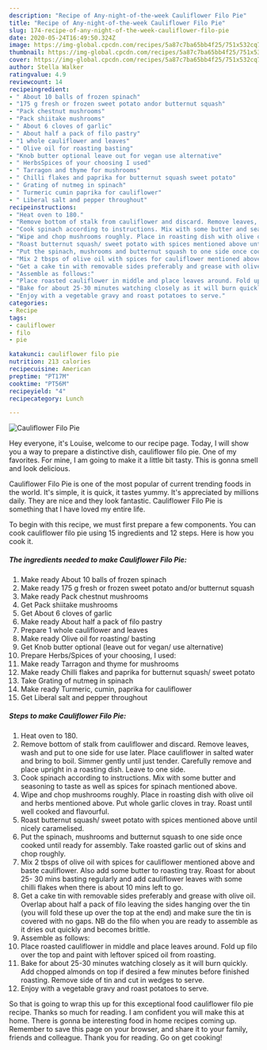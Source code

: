 ```yaml
---
description: "Recipe of Any-night-of-the-week Cauliflower Filo Pie"
title: "Recipe of Any-night-of-the-week Cauliflower Filo Pie"
slug: 174-recipe-of-any-night-of-the-week-cauliflower-filo-pie
date: 2020-05-24T16:49:50.324Z
image: https://img-global.cpcdn.com/recipes/5a87c7ba65bb4f25/751x532cq70/cauliflower-filo-pie-recipe-main-photo.jpg
thumbnail: https://img-global.cpcdn.com/recipes/5a87c7ba65bb4f25/751x532cq70/cauliflower-filo-pie-recipe-main-photo.jpg
cover: https://img-global.cpcdn.com/recipes/5a87c7ba65bb4f25/751x532cq70/cauliflower-filo-pie-recipe-main-photo.jpg
author: Stella Walker
ratingvalue: 4.9
reviewcount: 14
recipeingredient:
- " About 10 balls of frozen spinach"
- "175 g fresh or frozen sweet potato andor butternut squash"
- "Pack chestnut mushrooms"
- "Pack shiitake mushrooms"
- " About 6 cloves of garlic"
- " About half a pack of filo pastry"
- "1 whole cauliflower and leaves"
- " Olive oil for roasting basting"
- "Knob butter optional leave out for vegan use alternative"
- " HerbsSpices of your choosing I used"
- " Tarragon and thyme for mushrooms"
- " Chilli flakes and paprika for butternut squash sweet potato"
- " Grating of nutmeg in spinach"
- " Turmeric cumin paprika for cauliflower"
- " Liberal salt and pepper throughout"
recipeinstructions:
- "Heat oven to 180."
- "Remove bottom of stalk from cauliflower and discard. Remove leaves, wash and put to one side for use later. Place cauliflower in salted water and bring to boil. Simmer gently until just tender. Carefully remove and place upright in a roasting dish. Leave to one side."
- "Cook spinach according to instructions. Mix with some butter and seasoning to taste as well as spices for spinach mentioned above."
- "Wipe and chop mushrooms roughly. Place in roasting dish with olive oil and herbs mentioned above. Put whole garlic cloves in tray. Roast until well cooked and flavourful."
- "Roast butternut squash/ sweet potato with spices mentioned above until nicely caramelised."
- "Put the spinach, mushrooms and butternut squash to one side once cooked until ready for assembly. Take roasted garlic out of skins and chop roughly."
- "Mix 2 tbsps of olive oil with spices for cauliflower mentioned above and baste cauliflower. Also add some butter to roasting tray. Roast for about 25- 30 mins basting regularly and add cauliflower leaves with some chilli flakes when there is about 10 mins left to go."
- "Get a cake tin with removable sides preferably and grease with olive oil. Overlap about half a pack of filo leaving the sides hanging over the tin (you will fold these up over the top at the end) and make sure the tin is covered with no gaps. NB do the filo when you are ready to assemble as it dries out quickly and becomes brittle."
- "Assemble as follows:"
- "Place roasted cauliflower in middle and place leaves around. Fold up filo over the top and paint with leftover spiced oil from roasting."
- "Bake for about 25-30 minutes watching closely as it will burn quickly. Add chopped almonds on top if desired a few minutes before finished roasting. Remove side of tin and cut in wedges to serve."
- "Enjoy with a vegetable gravy and roast potatoes to serve."
categories:
- Recipe
tags:
- cauliflower
- filo
- pie

katakunci: cauliflower filo pie 
nutrition: 213 calories
recipecuisine: American
preptime: "PT17M"
cooktime: "PT56M"
recipeyield: "4"
recipecategory: Lunch

---
```



![Cauliflower Filo Pie](https://img-global.cpcdn.com/recipes/5a87c7ba65bb4f25/751x532cq70/cauliflower-filo-pie-recipe-main-photo.jpg)

Hey everyone, it's Louise, welcome to our recipe page. Today, I will show you a way to prepare a distinctive dish, cauliflower filo pie. One of my favorites. For mine, I am going to make it a little bit tasty. This is gonna smell and look delicious.

Cauliflower Filo Pie is one of the most popular of current trending foods in the world. It's simple, it is quick, it tastes yummy. It's appreciated by millions daily. They are nice and they look fantastic. Cauliflower Filo Pie is something that I have loved my entire life.




To begin with this recipe, we must first prepare a few components. You can cook cauliflower filo pie using 15 ingredients and 12 steps. Here is how you cook it.

<!--inarticleads1-->

##### The ingredients needed to make Cauliflower Filo Pie:

1. Make ready  About 10 balls of frozen spinach
1. Make ready 175 g fresh or frozen sweet potato and/or butternut squash
1. Make ready Pack chestnut mushrooms
1. Get Pack shiitake mushrooms
1. Get  About 6 cloves of garlic
1. Make ready  About half a pack of filo pastry
1. Prepare 1 whole cauliflower and leaves
1. Make ready  Olive oil for roasting/ basting
1. Get Knob butter optional (leave out for vegan/ use alternative)
1. Prepare  Herbs/Spices of your choosing, I used:
1. Make ready  Tarragon and thyme for mushrooms
1. Make ready  Chilli flakes and paprika for butternut squash/ sweet potato
1. Take  Grating of nutmeg in spinach
1. Make ready  Turmeric, cumin, paprika for cauliflower
1. Get  Liberal salt and pepper throughout




<!--inarticleads2-->

##### Steps to make Cauliflower Filo Pie:

1. Heat oven to 180.
1. Remove bottom of stalk from cauliflower and discard. Remove leaves, wash and put to one side for use later. Place cauliflower in salted water and bring to boil. Simmer gently until just tender. Carefully remove and place upright in a roasting dish. Leave to one side.
1. Cook spinach according to instructions. Mix with some butter and seasoning to taste as well as spices for spinach mentioned above.
1. Wipe and chop mushrooms roughly. Place in roasting dish with olive oil and herbs mentioned above. Put whole garlic cloves in tray. Roast until well cooked and flavourful.
1. Roast butternut squash/ sweet potato with spices mentioned above until nicely caramelised.
1. Put the spinach, mushrooms and butternut squash to one side once cooked until ready for assembly. Take roasted garlic out of skins and chop roughly.
1. Mix 2 tbsps of olive oil with spices for cauliflower mentioned above and baste cauliflower. Also add some butter to roasting tray. Roast for about 25- 30 mins basting regularly and add cauliflower leaves with some chilli flakes when there is about 10 mins left to go.
1. Get a cake tin with removable sides preferably and grease with olive oil. Overlap about half a pack of filo leaving the sides hanging over the tin (you will fold these up over the top at the end) and make sure the tin is covered with no gaps. NB do the filo when you are ready to assemble as it dries out quickly and becomes brittle.
1. Assemble as follows:
1. Place roasted cauliflower in middle and place leaves around. Fold up filo over the top and paint with leftover spiced oil from roasting.
1. Bake for about 25-30 minutes watching closely as it will burn quickly. Add chopped almonds on top if desired a few minutes before finished roasting. Remove side of tin and cut in wedges to serve.
1. Enjoy with a vegetable gravy and roast potatoes to serve.




So that is going to wrap this up for this exceptional food cauliflower filo pie recipe. Thanks so much for reading. I am confident you will make this at home. There is gonna be interesting food in home recipes coming up. Remember to save this page on your browser, and share it to your family, friends and colleague. Thank you for reading. Go on get cooking!
